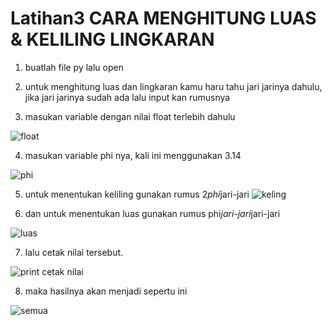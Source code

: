 # Latihan3 CARA MENGHITUNG LUAS & KELILING LINGKARAN

1. buatlah file py lalu open

2. untuk menghitung luas dan lingkaran kamu haru tahu jari jarinya dahulu,
jika jari jarinya sudah ada lalu input kan rumusnya

3. masukan variable dengan nilai float terlebih dahulu

![float](https://user-images.githubusercontent.com/115516758/197760111-9ff077e2-5e0c-4008-9f38-7a169047496f.PNG)

4. masukan variable phi nya, kali ini menggunakan 3.14

![phi](https://user-images.githubusercontent.com/115516758/197760207-2b53c2aa-c84a-4b51-847e-3d6fcc5d3851.PNG)

5. untuk menentukan keliling gunakan rumus 2*phi*jari-jari
![keling](https://user-images.githubusercontent.com/115516758/197760274-c3c297e2-39f5-4fa6-bc7f-62399521a2c5.PNG)

6. dan untuk menentukan luas gunakan rumus phi*jari-jari*jari-jari

![luas](https://user-images.githubusercontent.com/115516758/197760326-023511a7-57ce-4b00-be6f-49abda3e81b4.PNG)

7. lalu cetak nilai tersebut.

![print cetak nilai](https://user-images.githubusercontent.com/115516758/197760458-5c8b6637-c1ca-482b-b16d-0c5ad6f34de5.PNG)

8. maka hasilnya akan menjadi sepertu ini

![semua](https://user-images.githubusercontent.com/115516758/197760559-4cbf1d27-4d21-4b9d-be71-3b2c8c7623a8.PNG)
